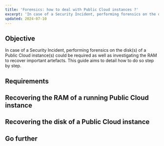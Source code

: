 ```yaml
---
title: 'Forensics: how to deal with Public Cloud instances ?'
excerpt: 'In case of a Security Incident, performing forensics on the disk(s) and/or the RAM of a Public Cloud instance(s) could be required. This guide will help you to do so.'
updated: 2024-07-10
---
```


## Objective

In case of a Security Incident, performing forensics on the disk(s) of a Public Cloud instance(s) could be required as well as investigating the RAM to recover important artefacts.
This guide aims to detail how to do so step by step.

## Requirements

## Recovering the RAM of a running Public Cloud instance

## Recovering the disk of a Public Cloud instance

## Go further

